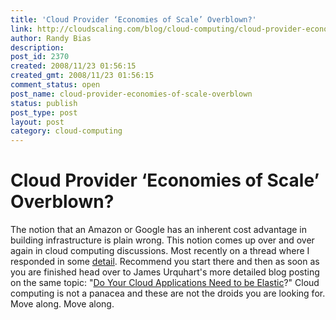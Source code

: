 ```yaml
---
title: 'Cloud Provider ‘Economies of Scale’ Overblown?'
link: http://cloudscaling.com/blog/cloud-computing/cloud-provider-economies-of-scale-overblown/
author: Randy Bias
description: 
post_id: 2370
created: 2008/11/23 01:56:15
created_gmt: 2008/11/23 01:56:15
comment_status: open
post_name: cloud-provider-economies-of-scale-overblown
status: publish
post_type: post
layout: post
category: cloud-computing
---
```


# Cloud Provider ‘Economies of Scale’ Overblown?

The notion that an Amazon or Google has an inherent cost advantage in building infrastructure is plain wrong. This notion comes up over and over again in cloud computing discussions. Most recently on a thread where I responded in some [detail](http://groups.google.ca/group/cloud-computing/browse_thread/thread/1eb745f527e2c8da/b3b0f11c5c4e3df7?lnk=gst&q=Are+economies+of+scale+a+red+herring%3F#b3b0f11c5c4e3df7). Recommend you start there and then as soon as you are finished head over to James Urquhart's more detailed blog posting on the same topic: "[Do Your Cloud Applications Need to be Elastic](http://blog.jamesurquhart.com/2008/11/do-your-cloud-applications-need-to-be.html)?" Cloud computing is not a panacea and these are not the droids you are looking for. Move along. Move along.
